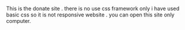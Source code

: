 This is the donate site .
there is no use css framework 
only i have used basic css 
so it is not responsive website .
you can open this site only computer.